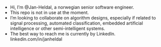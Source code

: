 - Hi, I’m @Jan-Heldal, a norwegian senior software engineer.
- This repo is not in use at the moment.
- I’m looking to collaborate on algorithm designs, especially if related to signal processing, automated classification, embedded  artificial intelligence or other semi-intelligent systems.
- The best way to reach me is currently by LinkedIn.
linkedin.com/in/janheldal


<!---
Jan-Heldal/Jan-Heldal is a ✨ special ✨ repository because its `README.md` (this file) appears on your GitHub profile.
You can click the Preview link to take a look at your changes.
--->

